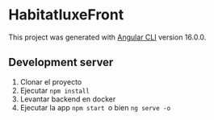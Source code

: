 # HabitatluxeFront

This project was generated with [Angular CLI](https://github.com/angular/angular-cli) version 16.0.0.

## Development server

1. Clonar el proyecto
2. Ejecutar ```npm install ```
3. Levantar backend en docker
4. Ejecutar la app ```npm start ```o  bien ```ng serve -o```

